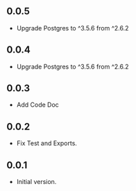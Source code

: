 ## 0.0.5
- Upgrade Postgres to ^3.5.6 from ^2.6.2

## 0.0.4
- Upgrade Postgres to ^3.5.6 from ^2.6.2

## 0.0.3
- Add Code Doc

## 0.0.2
- Fix Test and Exports.

## 0.0.1
- Initial version.
